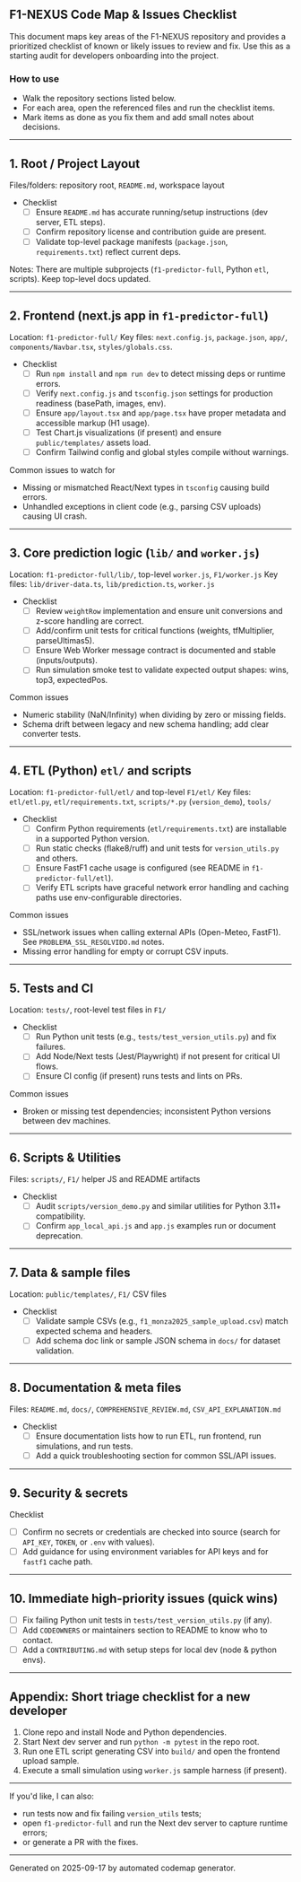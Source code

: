 ## F1-NEXUS Code Map & Issues Checklist

This document maps key areas of the F1-NEXUS repository and provides a prioritized checklist of known or likely issues to review and fix. Use this as a starting audit for developers onboarding into the project.

### How to use

- Walk the repository sections listed below.
- For each area, open the referenced files and run the checklist items.
- Mark items as done as you fix them and add small notes about decisions.

---

## 1. Root / Project Layout

Files/folders: repository root, `README.md`, workspace layout

- Checklist
  - [ ] Ensure `README.md` has accurate running/setup instructions (dev server, ETL steps).
  - [ ] Confirm repository license and contribution guide are present.
  - [ ] Validate top-level package manifests (`package.json`, `requirements.txt`) reflect current deps.

Notes: There are multiple subprojects (`f1-predictor-full`, Python `etl`, scripts). Keep top-level docs updated.

---

## 2. Frontend (next.js app in `f1-predictor-full`)

Location: `f1-predictor-full/`
Key files: `next.config.js`, `package.json`, `app/`, `components/Navbar.tsx`, `styles/globals.css`.

- Checklist
  - [ ] Run `npm install` and `npm run dev` to detect missing deps or runtime errors.
  - [ ] Verify `next.config.js` and `tsconfig.json` settings for production readiness (basePath, images, env).
  - [ ] Ensure `app/layout.tsx` and `app/page.tsx` have proper metadata and accessible markup (H1 usage).
  - [ ] Test Chart.js visualizations (if present) and ensure `public/templates/` assets load.
  - [ ] Confirm Tailwind config and global styles compile without warnings.

Common issues to watch for

- Missing or mismatched React/Next types in `tsconfig` causing build errors.
- Unhandled exceptions in client code (e.g., parsing CSV uploads) causing UI crash.

---

## 3. Core prediction logic (`lib/` and `worker.js`)

Location: `f1-predictor-full/lib/`, top-level `worker.js`, `F1/worker.js`
Key files: `lib/driver-data.ts`, `lib/prediction.ts`, `worker.js`

- Checklist
  - [ ] Review `weightRow` implementation and ensure unit conversions and z-score handling are correct.
  - [ ] Add/confirm unit tests for critical functions (weights, tfMultiplier, parseUltimas5).
  - [ ] Ensure Web Worker message contract is documented and stable (inputs/outputs).
  - [ ] Run simulation smoke test to validate expected output shapes: wins, top3, expectedPos.

Common issues

- Numeric stability (NaN/Infinity) when dividing by zero or missing fields.
- Schema drift between legacy and new schema handling; add clear converter tests.

---

## 4. ETL (Python) `etl/` and scripts

Location: `f1-predictor-full/etl/` and top-level `F1/etl/`
Key files: `etl/etl.py`, `etl/requirements.txt`, `scripts/*.py` (`version_demo`), `tools/`

- Checklist
  - [ ] Confirm Python requirements (`etl/requirements.txt`) are installable in a supported Python version.
  - [ ] Run static checks (flake8/ruff) and unit tests for `version_utils.py` and others.
  - [ ] Ensure FastF1 cache usage is configured (see README in `f1-predictor-full/etl`).
  - [ ] Verify ETL scripts have graceful network error handling and caching paths use env-configurable directories.

Common issues

- SSL/network issues when calling external APIs (Open-Meteo, FastF1). See `PROBLEMA_SSL_RESOLVIDO.md` notes.
- Missing error handling for empty or corrupt CSV inputs.

---

## 5. Tests and CI

Location: `tests/`, root-level test files in `F1/`

- Checklist
  - [ ] Run Python unit tests (e.g., `tests/test_version_utils.py`) and fix failures.
  - [ ] Add Node/Next tests (Jest/Playwright) if not present for critical UI flows.
  - [ ] Ensure CI config (if present) runs tests and lints on PRs.

Common issues

- Broken or missing test dependencies; inconsistent Python versions between dev machines.

---

## 6. Scripts & Utilities

Files: `scripts/`, `F1/` helper JS and README artifacts

- Checklist
  - [ ] Audit `scripts/version_demo.py` and similar utilities for Python 3.11+ compatibility.
  - [ ] Confirm `app_local_api.js` and `app.js` examples run or document deprecation.

---

## 7. Data & sample files

Location: `public/templates/`, `F1/` CSV files

- Checklist
  - [ ] Validate sample CSVs (e.g., `f1_monza2025_sample_upload.csv`) match expected schema and headers.
  - [ ] Add schema doc link or sample JSON schema in `docs/` for dataset validation.

---

## 8. Documentation & meta files

Files: `README.md`, `docs/`, `COMPREHENSIVE_REVIEW.md`, `CSV_API_EXPLANATION.md`

- Checklist
  - [ ] Ensure documentation lists how to run ETL, run frontend, run simulations, and run tests.
  - [ ] Add a quick troubleshooting section for common SSL/API issues.

---

## 9. Security & secrets

Checklist

- [ ] Confirm no secrets or credentials are checked into source (search for `API_KEY`, `TOKEN`, or `.env` with values).
- [ ] Add guidance for using environment variables for API keys and for `fastf1` cache path.

---

## 10. Immediate high-priority issues (quick wins)

- [ ] Fix failing Python unit tests in `tests/test_version_utils.py` (if any).
- [ ] Add `CODEOWNERS` or maintainers section to README to know who to contact.
- [ ] Add a `CONTRIBUTING.md` with setup steps for local dev (node & python envs).

---

## Appendix: Short triage checklist for a new developer

1. Clone repo and install Node and Python dependencies.
2. Start Next dev server and run `python -m pytest` in the repo root.
3. Run one ETL script generating CSV into `build/` and open the frontend upload sample.
4. Execute a small simulation using `worker.js` sample harness (if present).

---

If you'd like, I can also:

- run tests now and fix failing `version_utils` tests;
- open `f1-predictor-full` and run the Next dev server to capture runtime errors;
- or generate a PR with the fixes.

---

Generated on 2025-09-17 by automated codemap generator.
